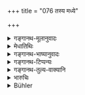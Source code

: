 +++
title = "076 तस्य मध्ये"

+++

<details><summary>गङ्गानथ-मूलानुवादः</summary>

In the centre of the fort, he shall get built for himsrlf a spacious palace, well guarded, equipped with all seasons, resplendent, and supplied with water and trees.—(76)
</details>

<details><summary>मेधातिथिः</summary>

**सुपर्याप्तम्** । यावद् आत्मनो राज्ञो राजपुत्रकोशायुधाश्वागारादिषूपयुज्यते । **गुप्तं** बहुकक्षाकम् । **गृहं कारयेत्** । **सर्वर्तुकं** सर्वर्तुमाल्यफलैः शोभितम् । सर्वे ऋतवो यत्रेति । ऋतुशब्देन तत्कार्याणि पुष्पफलादीनि लक्ष्यन्ते । "सर्वर्तुगम्" इति पाठे सर्वान् ऋतून् गच्छति प्राप्नोतीति व्युत्पत्तिः । अर्थस् तु स एव । यो यत्र भवति स तेन व्याप्त इत्य् उच्यते । **शुभ्रं** सुधाधवलितम् । **जलवृक्षसमन्वितं** धारागृहोद्यानवनसंपन्नम् ॥ ७.७६ ॥
</details>

<details><summary>गङ्गानथ-भाष्यानुवादः</summary>

‘*Spacious*’—as large as may be necessary for the king, his sons, his treasury, armoury, stables and other necessities.

‘*Well guarded*’—with several compartments.

Such a palace he shall get built for himself.

‘*Equipped with all* seasons’—adorned with flowers and garlands of all seasons: thus all the seasons would be present there. The term ‘*seasons*’ stands for the *produetts* of the seasons, in the shape of flowers, fruits etc.

If we read ‘*Sarvartugam*’—it means ‘the place where all the seasons are present’. The sense remains the same in both cases. When a thing is
*present* in a place, the place is said to be *equipped* with it.

‘*Resplendent*’—whitewashed with lime.

‘*Supplied with water and trees*’—equipped with fountains, gardens and parks.—(76)
</details>

<details><summary>गङ्गानथ-टिप्पन्यः</summary>

‘*Sarvartukam*’—‘Provided with the produce of all seasons’ (Medhātithi,
Govindarāja, Kullūka and Rāghavānanda);—‘habitable in all seasons’
(Nandana and Nārāyaṇa).

This verse is quoted in *Parāśaramādhava* (Ācāra, p. 407);—and in
*Nītimayūkha* (p. 65), which explains ‘*sarvartukam*’ as ‘with gardens
containing trees of fruits of all seasons, or stocked with fruits and
flowers of all seasons’,—and ‘*sarvavastusamanvitam*’ as ‘stocked with
things needed in several seasons’.
</details>

<details><summary>गङ्गानथ-तुल्य-वाक्यानि</summary>

*Āpastamba* (2. 25.2-3).—‘He shall cause to be built a town and a
palace, the gates of both being towards the South. The palace shall
stand in the heart of the town.’

*Śukranīti* (1.435-437).—‘The palace is to be built in the midst of the
council-buildings, equipped with stables for elephants, horses and
cattle, well adorned with spacious tanks, wells and water-pumps, having
sides of equal length in all directions, high, towards the South and
North.’

*Bṛhaspati* (Vīramitrodaya-Rājanīti, p. 206).—‘At the centre of the
fort, the king shall build a separate house supplied with trees and
water, to the East of which facing the East, should be the Hall.’

*Viṣṇudharmottara* (Do.).—‘Therein shall the king build a house, after
consulting the astrologer and the architect.’

*Kāmandaka* (4.58).—‘The king should build a castle, proof against the
inclemencies of weather, well supplied with provisions and money and an
abundant water-supply.’
</details>

<details><summary>भारुचिः</summary>

आत्मतन्त्रानुरूपम् असंबाधं यथर्तुस्थानं सुरुङ्गादियुक्तं च **गृहं कारयेत्** ॥ ७.७६ ॥
</details>

<details><summary>Bühler</summary>

076	Let him cause to be built for himself, in the centre of it, a spacious palace, (well) protected, habitable in every season, resplendent (with whitewash), supplied with water and trees.
</details>
